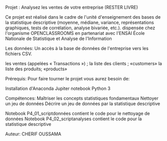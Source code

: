 Projet : Analysez les ventes de votre entreprise (RESTER LIVRE)

Ce projet est réalisé dans le cadre de l'unité d'enseignement des bases de la statistique descriptive (moyenne, médiane, variance, représentations graphiques, tests de corrélation, analyse bivariée, etc.).
dispensée chez l'organisme OPENCLASSROOMS en partenariat avec l'ENSAI École Nationale de Statistique et Analyse de l'Information



Les données:
Un accès à la base de données de l'entreprise vers les fichiers CSV.

les ventes (appelées « Transactions ») ;
la liste des clients ; «customers»
la liste des produits; «products»


Prérequis:
Pour faire tourner le projet vous aurez besoin de:

Installation d'Anaconda
Jupiter notebook
Python 3


Compétences:
Maîtriser les concepts statistiques fondamentaux
Nettoyer un jeu de données
Décrire un jeu de données par la statistique descriptive

Notebook P4_01_scriptdonnées contient le code pour  le nettoyage de données
Notebook P4_02_scriptanalyses contient le code pour la statistique descriptive



Auteur:
CHERIF OUSSAMA
